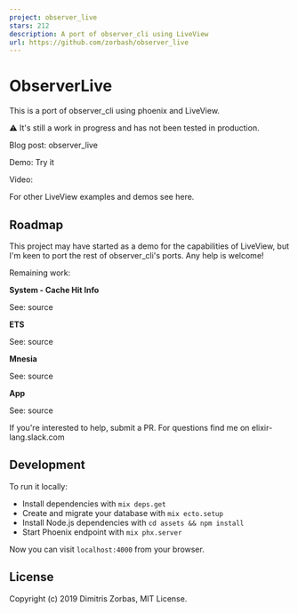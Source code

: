 ```yaml
---
project: observer_live
stars: 212
description: A port of observer_cli using LiveView
url: https://github.com/zorbash/observer_live
---
```


ObserverLive
============

This is a port of observer\_cli using phoenix and LiveView.

⚠️ It's still a work in progress and has not been tested in production.

Blog post: observer\_live

Demo: Try it

Video:

For other LiveView examples and demos see here.

Roadmap
-------

This project may have started as a demo for the capabilities of LiveView, but I'm keen to port the rest of observer\_cli's ports. Any help is welcome!

Remaining work:

**System - Cache Hit Info**

See: source

**ETS**

See: source

**Mnesia**

See: source

**App**

See: source

If you're interested to help, submit a PR. For questions find me on elixir-lang.slack.com

Development
-----------

To run it locally:

-   Install dependencies with `mix deps.get`
-   Create and migrate your database with `mix ecto.setup`
-   Install Node.js dependencies with `cd assets && npm install`
-   Start Phoenix endpoint with `mix phx.server`

Now you can visit `localhost:4000` from your browser.

License
-------

Copyright (c) 2019 Dimitris Zorbas, MIT License.
